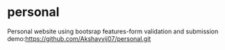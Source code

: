 # personal
Personal website using bootsrap
features-form validation and submission
demo:https://github.com/Akshayvij07/personal.git
